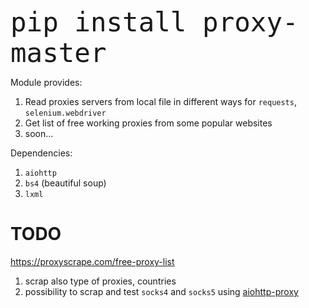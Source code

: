 <text style="font-size:50px">`pip install proxy-master`<text>

Module provides:
1) Read proxies servers from local file in different ways for `requests`, `selenium.webdriver`
2) Get list of free working proxies  from some popular websites
3) soon...

Dependencies:
1) `aiohttp`
2) `bs4` (beautiful soup)
3) `lxml`

# TODO
https://proxyscrape.com/free-proxy-list
1) scrap also type of proxies, countries
2) possibility to scrap and test `socks4` and `socks5` using [aiohttp-proxy](https://github.com/Skactor/aiohttp-proxy)
